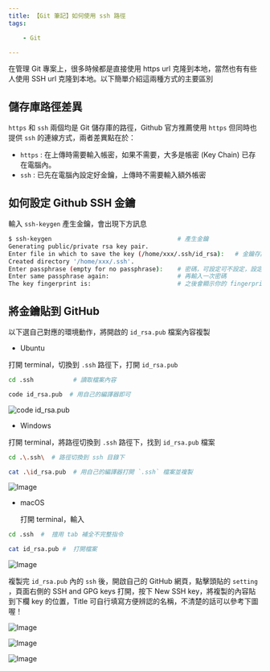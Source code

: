 ```yaml
---
title: 【Git 筆記】如何使用 ssh 路徑
tags:

    - Git

---
```

在管理 Git 專案上，很多時候都是直接使用 https url 克隆到本地，當然也有有些人使用 SSH url 克隆到本地。以下簡單介紹這兩種方式的主要區別

## 儲存庫路徑差異

`https` 和 `ssh` 兩個均是 Git 儲存庫的路徑，Github 官方推薦使用 `https` 但同時也提供 `ssh` 的連線方式，兩者差異點在於：

* `https` : 在上傳時需要輸入帳密，如果不需要，大多是帳密 (Key Chain) 已存在電腦內。
* `ssh` : 已先在電腦內設定好金鑰，上傳時不需要輸入額外帳密

## 如何設定 Github SSH 金鑰

輸入 `ssh-keygen` 產生金鑰，會出現下方訊息

``` bash
$ ssh-keygen                                   # 產生金鑰
Generating public/private rsa key pair.
Enter file in which to save the key (/home/xxx/.ssh/id_rsa):   # 金鑰存放路徑，直接按 Enter
Created directory '/home/xxx/.ssh'.
Enter passphrase (empty for no passphrase):    # 密碼，可設定可不設定，設定的話每次上傳會多需要輸入一次密碼
Enter same passphrase again:                   # 再輸入一次密碼
The key fingerprint is:                        # 之後會顯示你的 fingerprint，到這裡就完成 key 的產生了
```

## 將金鑰貼到 GitHub

以下選自己對應的環境動作，將開啟的 `id_rsa.pub` 檔案內容複製

* Ubuntu

打開 terminal，切換到 `.ssh` 路徑下，打開 `id_rsa.pub`

``` bash
cd .ssh           # 讀取檔案內容
```

``` bash
code id_rsa.pub  # 用自己的編譯器即可
```

![code id_rsa.pub](https://i.imgur.com/xpTpufW.png)

* Windows

打開 terminal，將路徑切換到 `.ssh` 路徑下，找到 `id_rsa.pub` 檔案

``` bash
cd .\.ssh\  # 路徑切換到 ssh 目錄下
```

``` bash
cat .\id_rsa.pub  # 用自己的編譯器打開 `.ssh` 檔案並複製
```

![Image](https://i.imgur.com/3P7hlTZ.png)

* macOS

  打開 terminal，輸入

``` bash
cd .ssh  #  擅用 tab 補全不完整指令
```

``` bash
cat id_rsa.pub #  打開檔案
```

![Image](https://i.imgur.com/xCO2ir1.png)

複製完 `id_rsa.pub` 內的 `ssh` 後，開啟自己的 GitHub 網頁，點擊頭貼的 `setting` ，頁面右側的 SSH and GPG keys 打開，按下 New SSH key，將複製的內容貼到下欄 key 的位置，Title 可自行填寫方便辨認的名稱，不清楚的話可以參考下圖喔！

![Image](https://i.imgur.com/EeVTRPH.png)

![Image](https://i.imgur.com/JCJ07iQ.png)

![Image](https://i.imgur.com/Ih63N5Z.png)

